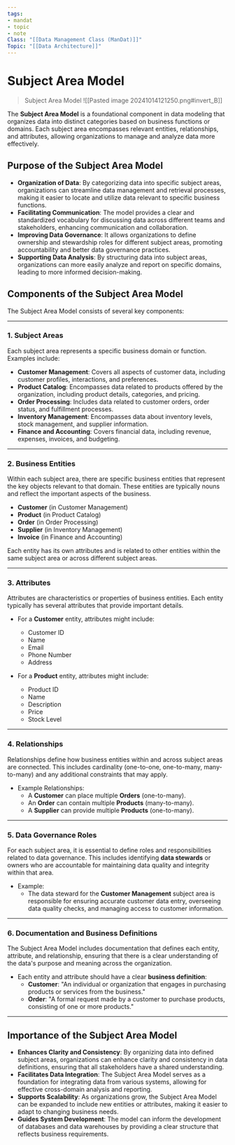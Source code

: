 ```yaml
---
tags:
- mandat
- topic
- note
Class: "[[Data Management Class (ManDat)]]"
Topic: "[[Data Architecture]]"
---
```


# Subject Area Model

> Subject Area Model
> ![[Pasted image 20241014121250.png#invert_B]]

The **Subject Area Model** is a foundational component in data modeling that organizes data into distinct categories based on business functions or domains. Each subject area encompasses relevant entities, relationships, and attributes, allowing organizations to manage and analyze data more effectively.

## Purpose of the Subject Area Model

- **Organization of Data**: By categorizing data into specific subject areas, organizations can streamline data management and retrieval processes, making it easier to locate and utilize data relevant to specific business functions.
- **Facilitating Communication**: The model provides a clear and standardized vocabulary for discussing data across different teams and stakeholders, enhancing communication and collaboration.
- **Improving Data Governance**: It allows organizations to define ownership and stewardship roles for different subject areas, promoting accountability and better data governance practices.
- **Supporting Data Analysis**: By structuring data into subject areas, organizations can more easily analyze and report on specific domains, leading to more informed decision-making.

## Components of the Subject Area Model

The Subject Area Model consists of several key components:

---

### 1. Subject Areas

Each subject area represents a specific business domain or function. Examples include:

- **Customer Management**: Covers all aspects of customer data, including customer profiles, interactions, and preferences.
- **Product Catalog**: Encompasses data related to products offered by the organization, including product details, categories, and pricing.
- **Order Processing**: Includes data related to customer orders, order status, and fulfillment processes.
- **Inventory Management**: Encompasses data about inventory levels, stock management, and supplier information.
- **Finance and Accounting**: Covers financial data, including revenue, expenses, invoices, and budgeting.

---

### 2. Business Entities

Within each subject area, there are specific business entities that represent the key objects relevant to that domain. These entities are typically nouns and reflect the important aspects of the business.

- **Customer** (in Customer Management)
- **Product** (in Product Catalog)
- **Order** (in Order Processing)
- **Supplier** (in Inventory Management)
- **Invoice** (in Finance and Accounting)

Each entity has its own attributes and is related to other entities within the same subject area or across different subject areas.

---

### 3. Attributes

Attributes are characteristics or properties of business entities. Each entity typically has several attributes that provide important details.

- For a **Customer** entity, attributes might include:
    
    - Customer ID
    - Name
    - Email
    - Phone Number
    - Address
- For a **Product** entity, attributes might include:
    
    - Product ID
    - Name
    - Description
    - Price
    - Stock Level

---

### 4. Relationships

Relationships define how business entities within and across subject areas are connected. This includes cardinality (one-to-one, one-to-many, many-to-many) and any additional constraints that may apply.

- Example Relationships:
    - A **Customer** can place multiple **Orders** (one-to-many).
    - An **Order** can contain multiple **Products** (many-to-many).
    - A **Supplier** can provide multiple **Products** (one-to-many).

---

### 5. Data Governance Roles

For each subject area, it is essential to define roles and responsibilities related to data governance. This includes identifying **data stewards** or owners who are accountable for maintaining data quality and integrity within that area.

- Example:
    - The data steward for the **Customer Management** subject area is responsible for ensuring accurate customer data entry, overseeing data quality checks, and managing access to customer information.

---

### 6. Documentation and Business Definitions

The Subject Area Model includes documentation that defines each entity, attribute, and relationship, ensuring that there is a clear understanding of the data's purpose and meaning across the organization.

- Each entity and attribute should have a clear **business definition**:
    - **Customer**: "An individual or organization that engages in purchasing products or services from the business."
    - **Order**: "A formal request made by a customer to purchase products, consisting of one or more products."

---

## Importance of the Subject Area Model

- **Enhances Clarity and Consistency**: By organizing data into defined subject areas, organizations can enhance clarity and consistency in data definitions, ensuring that all stakeholders have a shared understanding.
- **Facilitates Data Integration**: The Subject Area Model serves as a foundation for integrating data from various systems, allowing for effective cross-domain analysis and reporting.
- **Supports Scalability**: As organizations grow, the Subject Area Model can be expanded to include new entities or attributes, making it easier to adapt to changing business needs.
- **Guides System Development**: The model can inform the development of databases and data warehouses by providing a clear structure that reflects business requirements.